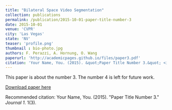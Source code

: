 ```yaml
---
title: "Bilateral Space Video Segmentation"
collection: publications
permalink: /publication/2015-10-01-paper-title-number-3
date: 2015-10-01
venue: 'CVPR'
city: 'Las Vegas'
state: 'NV'
teaser: 'profile.png'
thumbnail : bio-photo.jpg
authors: F. Perazzi, A. Hornung, O. Wang
paperurl: 'http://academicpages.github.io/files/paper3.pdf'
citation: 'Your Name, You. (2015). &quot;Paper Title Number 3.&quot; <i>Journal 1</i>. 1(3).'
---
```

This paper is about the number 3. The number 4 is left for future work.

[Download paper here](http://academicpages.github.io/files/paper3.pdf)

Recommended citation: Your Name, You. (2015). "Paper Title Number 3." <i>Journal 1</i>. 1(3).